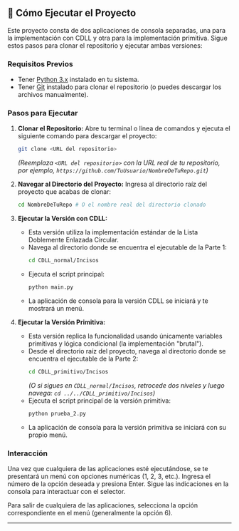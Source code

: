 ## 🚀 Cómo Ejecutar el Proyecto

Este proyecto consta de dos aplicaciones de consola separadas, una para la implementación con CDLL y otra para la implementación primitiva. Sigue estos pasos para clonar el repositorio y ejecutar ambas versiones:

### Requisitos Previos

*   Tener [Python 3.x](https://www.python.org/downloads/) instalado en tu sistema.
*   Tener [Git](https://git-scm.com/downloads) instalado para clonar el repositorio (o puedes descargar los archivos manualmente).

### Pasos para Ejecutar

1.  **Clonar el Repositorio:** Abre tu terminal o línea de comandos y ejecuta el siguiente comando para descargar el proyecto:

    ```bash
    git clone <URL del repositorio>
    ```
    *(Reemplaza `<URL del repositorio>` con la URL real de tu repositorio, por ejemplo, `https://github.com/TuUsuario/NombreDeTuRepo.git`)*

2.  **Navegar al Directorio del Proyecto:** Ingresa al directorio raíz del proyecto que acabas de clonar:

    ```bash
    cd NombreDeTuRepo # O el nombre real del directorio clonado
    ```

3.  **Ejecutar la Versión con CDLL:**
    *   Esta versión utiliza la implementación estándar de la Lista Doblemente Enlazada Circular.
    *   Navega al directorio donde se encuentra el ejecutable de la Parte 1:
        ```bash
        cd CDLL_normal/Incisos
        ```
    *   Ejecuta el script principal:
        ```bash
        python main.py
        ```
    *   La aplicación de consola para la versión CDLL se iniciará y te mostrará un menú.

4.  **Ejecutar la Versión Primitiva:**
    *   Esta versión replica la funcionalidad usando únicamente variables primitivas y lógica condicional (la implementación "brutal").
    *   Desde el directorio raíz del proyecto, navega al directorio donde se encuentra el ejecutable de la Parte 2:
        ```bash
        cd CDLL_primitivo/Incisos
        ```
        *(O si sigues en `CDLL_normal/Incisos`, retrocede dos niveles y luego navega: `cd ../../CDLL_primitivo/Incisos`)*
    *   Ejecuta el script principal de la versión primitiva:
        ```bash
        python prueba_2.py
        ```
    *   La aplicación de consola para la versión primitiva se iniciará con su propio menú.

### Interacción

Una vez que cualquiera de las aplicaciones esté ejecutándose, se te presentará un menú con opciones numéricas (1, 2, 3, etc.). Ingresa el número de la opción deseada y presiona Enter. Sigue las indicaciones en la consola para interactuar con el selector.

Para salir de cualquiera de las aplicaciones, selecciona la opción correspondiente en el menú (generalmente la opción 6).

---
